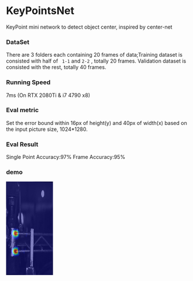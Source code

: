 # KeyPointsNet

 KeyPoint mini network to detect object center, inspired by center-net
 
### DataSet
There are 3 folders each containing 20 frames of data;Training dataset is consisted with half of ` 1-1` and `2-2` , totally 20 frames. Validation dataset is consisted with the rest, totally 40 frames. 
### Running Speed
7ms (On RTX 2080Ti & i7 4790 x8)
 
### Eval metric
Set the error bound within 16px of height(y) and 40px of width(x) based on the input picture size, 1024*1280.

### Eval Result
Single Point Accuracy:97%
Frame Accuracy:95%
 
### demo
![](FinalResult/Result-qlr-20190607/result_pic/20181127100957920_featureMap.bmp)
